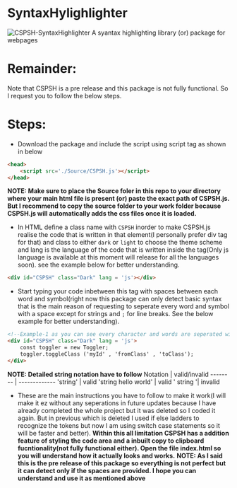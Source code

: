 # SyntaxHylighlighter

![CSPSH-SyntaxHighlighter](https://github.com/Chandra-sekhar-pilla/CSPSH/blob/main/Resources/CSPSH.png)
 A syantax highlighting library (or) package for webpages

# Remainder:
Note that CSPSH is a pre release and this package is not fully functional. So I request you to follow the below steps.

# Steps:
- Download the package and include the script using script tag as shown in below

```html
<head>
    <script src='./Source/CSPSH.js'></script>
</head>
```
**NOTE: Make sure to place the Source foler in this repo to your directory where your main html file is present (or) paste the exact path of CSPSH.js. But I recommend to copy the source folder to your work folder because CSPSH.js will automatically adds the css files once it is loaded.**
- In HTML define a class name with ``CSPSH`` inorder to make CSPSH.js realise the code that is written in that element(I personally prefer div tag for that) and class to either ``dark`` or ``light`` to choose the theme scheme and lang is the language of the code that is written inside the tag(Only js language is available at this moment will release for all the languages soon). see the example below for better understanding.
```html
<div id="CSPSH" class="Dark" lang = 'js'></div>
```

- Start typing your code inbetween this tag with spaces between each word and symbol(right now this package can only detect basic syntax that is the main reason of requesting to seperate every word and symbol with a space except for strings and ``;`` for line breaks. See the below example for better understanding).
```html
<!--Example-1 as you can see every character and words are seperated with spaces except the strings-->
<div id="CSPSH" class="Dark" lang = 'js'>
    const toggler = new Toggler;
    toggler.toggleClass ('myId' , 'fromClass' , 'toClass');
</div>
```
**NOTE: Detailed string notation have to follow**
Notation | valid/invalid
-------- | -------------
'string' | valid
'string hello world' | valid
' string '| invalid

- These are the main instructions you have to follow to make it work(I will make it ez without any seperations in future updates because I have already completed the whole project but it was deleted so I coded it again. But in previous which is deleted I used if else ladders to recognize the tokens but now I am using switch case statements so it will be faster and better).
**Within this all limitation CSPSH has a addition feature of styling the code area and a inbuilt copy to clipboard fucntionality(not fully functional either). Open the file index.html so you will understand how it actually looks and works.**
**NOTE: As I said this is the pre release of this package so everything is not perfect but it can detect only if the spaces are provided. I hope you can understand and use it as mentioned above**